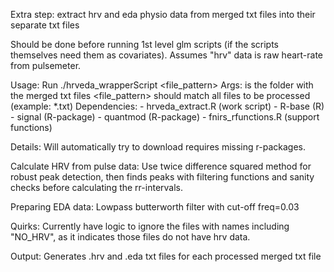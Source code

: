 Extra step: extract hrv and eda physio data from merged txt files into their
separate txt files

Should be done before running 1st level glm scripts (if the scripts themselves
need them as covariates). Assumes "hrv" data is raw heart-rate from pulsemeter.

Usage: Run ./hrveda_wrapperScript <datadir> <file_pattern>
Args: <datadir> is the folder with the merged txt files
      <file_pattern> should match all files to be processed (example: *.txt)
Dependencies:
	- hrveda_extract.R (work script)
		- R-base (R)
		- signal (R-package)
		- quantmod (R-package)
		- fnirs_rfunctions.R (support functions)

Details:
Will automatically try to download requires missing r-packages.

Calculate HRV from pulse data:
Use twice difference squared method for robust peak detection, then finds peaks
with filtering functions and sanity checks before calculating the rr-intervals.

Preparing EDA data:
Lowpass butterworth filter with cut-off freq=0.03

Quirks: 
Currently have logic to ignore the files with names including "NO_HRV",
as it indicates those files do not have hrv data.

Output: Generates .hrv and .eda txt files for each processed merged txt file 

